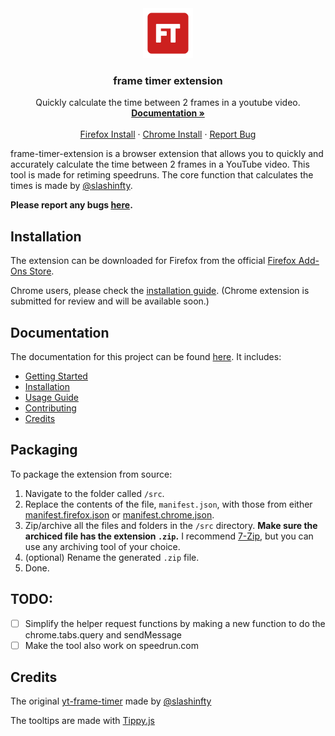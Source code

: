 <div align="center">
  <a href="/images/logo-original.png">
    <img src="/images/logo-original.png" alt="Logo" width="80" height="80">
  </a>

  <h3 align="center">frame timer extension</h3>

  <p align="center">
    Quickly calculate the time between 2 frames in a youtube video.
    <br />
    <a href="https://github.com/PottuGD/frame-timer-extension/wiki"><strong>Documentation »</strong></a>
    <br />
    <br />
    <a href="https://addons.mozilla.org/en-US/firefox/addon/frame-timer-extension/">Firefox Install</a>
    ·
    <a href="https://github.com/PottuGD/frame-timer-extension/wiki/Installation-Guide">Chrome Install</a>
    ·
    <a href="https://github.com/PottuGD/frame-timer-extension/issues">Report Bug</a>
  </p>
</div>

frame-timer-extension is a browser extension that allows you to quickly and accurately calculate the time between 2 frames in a YouTube video. This tool is made for retiming speedruns. The core function that calculates the times is made by [@slashinfty](https://github.com/slashinfty/yt-frame-timer).

**Please report any bugs [here](https://github.com/PottuGD/frame-timer-extension/issues).**

## Installation

The extension can be downloaded for Firefox from the official [Firefox Add-Ons Store](https://addons.mozilla.org/en-US/firefox/addon/frame-timer-extension/).

Chrome users, please check the [installation guide](https://github.com/PottuGD/frame-timer-extension/wiki/Installation-guide). (Chrome extension is submitted for review and will be available soon.)

## Documentation

The documentation for this project can be found [here](https://github.com/PottuGD/frame-timer-extension/wiki).
It includes:

- [Getting Started](https://github.com/PottuGD/frame-timer-extension/wiki/Getting-started)
- [Installation](https://github.com/PottuGD/frame-timer-extension/wiki/Installation-guide)
- [Usage Guide](https://github.com/PottuGD/frame-timer-extension/wiki/Usage-guide)
- [Contributing](https://github.com/PottuGD/frame-timer-extension/wiki/Contributing)
- [Credits](https://github.com/PottuGD/frame-timer-extension/wiki/Credits)

## Packaging

To package the extension from source:

1. Navigate to the folder called `/src`.
2. Replace the contents of the file, `manifest.json`, with those from either [manifest.firefox.json](/manifests/manifest.firefox.json) or [manifest.chrome.json](/manifests/manifest.chrome.json).
3. Zip/archive all the files and folders in the `/src` directory. **Make sure the archiced file has the extension `.zip`.** I recommend [7-Zip](7-zip.org), but you can use any archiving tool of your choice.
4. (optional) Rename the generated `.zip` file.
5. Done.

## TODO:

- [ ] Simplify the helper request functions by making a new function to do the chrome.tabs.query and sendMessage
- [ ] Make the tool also work on speedrun.com

## Credits

The original [yt-frame-timer](https://github.com/slashinfty/yt-frame-timer/) made by [@slashinfty](https://github.com/slashinfty/)

The tooltips are made with [Tippy.js](https://atomiks.github.io/tippyjs/)
